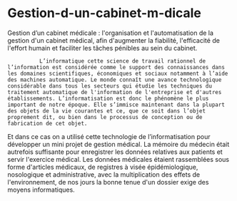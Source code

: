# Gestion-d-un-cabinet-m-dicale
  Gestion d’un cabinet médicale : l'organisation et l'automatisation de la gestion d'un cabinet médical, afin d'augmenter la fiabilité, l'efficacité de l'effort humain et faciliter les tâches pénibles au sein du cabinet.
  
              L’informatique cette science de travail rationnel de l’information est considérée comme le support des connaissances dans les domaines scientifiques, économiques et sociaux notamment à l’aide des machines automatique. Le monde connaît une avance technologique considérable dans tous les secteurs qui étudie les techniques du traitement automatique de l'information de l'entreprise et d'autres établissements. L’informatisation est donc le phénomène le plus important de notre époque. Elle s’immisce maintenant dans la plupart des objets de la vie courantes et ce, que ce soit dans l’objet proprement dit, ou bien dans le processus de conception ou de fabrication de cet objet.
Et dans ce cas on a utilisé cette technologie de l’informatisation pour développer un mini projet de gestion médical.
La mémoire du médecin était autrefois suffisante pour enregistrer les données relatives aux patients et servir l'exercice médical. 
Les données médicales étaient rassemblées sous forme d'articles médicaux, de registres à visée épidémiologique, nosologique et administrative, avec la multiplication des effets de l'environnement, de nos jours la bonne tenue d'un dossier exige des moyens informatiques.

